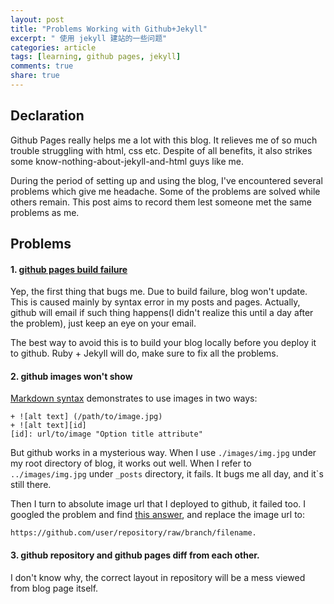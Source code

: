 ```yaml
---
layout: post
title: "Problems Working with Github+Jekyll"
excerpt: " 使用 jekyll 建站的一些问题"
categories: article
tags: [learning, github pages, jekyll]
comments: true
share: true
---
```


## Declaration

Github Pages really helps me a lot with this blog. It relieves me of so much trouble struggling with
html, css etc. Despite of all benefits, it also strikes some know-nothing-about-jekyll-and-html guys like me.

During the period of setting up and using the blog, I've encountered several problems which give me
headache. Some of the problems are solved while others remain. This post aims to record them lest someone met the same
problems as me.

## Problems

#### 1. [github pages build failure][1]

Yep, the first thing that bugs me. Due to build failure, blog won't update. This is caused mainly by syntax error in
my posts and pages. Actually, github will email if such thing happens(I didn't realize this until a day after the problem),
just keep an eye on your email.

The best way to avoid this is to build your blog locally before you deploy it to github. Ruby + Jekyll will do, make sure to
fix all the problems.

#### 2. github images won't show  

[Markdown syntax][] demonstrates to use images in two ways:

    + ![alt text] (/path/to/image.jpg)  
    + ![alt text][id]  
    [id]: url/to/image "Option title attribute"

But github works in a mysterious way. When I use `./images/img.jpg` under my root directory of blog, it works out well.
When I refer to `../images/img.jpg` under `_posts` directory, it fails. It bugs me all day, and it`s still there.

Then I turn to absolute image url that I deployed to github, it failed too.
I googled the problem and find [this answer][], and replace the image url to:  

    https://github.com/user/repository/raw/branch/filename.

#### 3. github repository and github pages diff from each other.  

I don't know why, the correct layout in repository will be a mess viewed from blog page itself.

[1]: https://help.github.com/articles/pages-don-t-build-unable-to-run-jekyll
[Markdown syntax]: http://daringfireball.net/projects/markdown/syntax#img
[this answer]: http://stackoverflow.com/questions/10935763/github-picture-path
